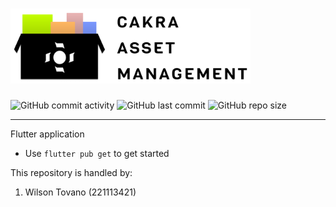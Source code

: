 <h1>
    <picture>
        <source media="(prefers-color-scheme: dark)" srcset="https://github.com/Sherwin-77/cakra-asset-management/blob/main/assets/main-logo-white.png?raw=true">
        <img height="120" alt="Cakra Asset Management" src="https://github.com/Sherwin-77/cakra-asset-management/blob/main/assets/main-logo-dark.png?raw=true">
    </picture>
</h1>

![GitHub commit activity](https://img.shields.io/github/commit-activity/m/sherwin-77/cakra-asset-management?logo=git&style=for-the-badge)
![GitHub last commit](https://img.shields.io/github/last-commit/sherwin-77/cakra-asset-management?logo=github&style=for-the-badge)
![GitHub repo size](https://img.shields.io/github/repo-size/sherwin-77/cakra-asset-management?style=for-the-badge)

---
Flutter application 

- Use `flutter pub get` to get started


This repository is handled by:
1. Wilson Tovano (221113421)
